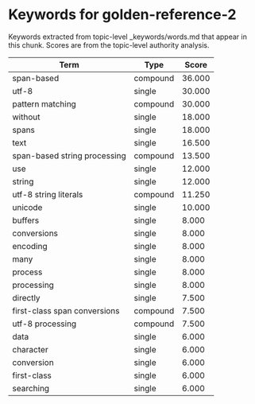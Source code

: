 # Keywords for golden-reference-2

Keywords extracted from topic-level _keywords/words.md that appear in this chunk.
Scores are from the topic-level authority analysis.

| Term | Type | Score |
|------|------|-------|
| span-based | compound | 36.000 |
| utf-8 | single | 30.000 |
| pattern matching | compound | 30.000 |
| without | single | 18.000 |
| spans | single | 18.000 |
| text | single | 16.500 |
| span-based string processing | compound | 13.500 |
| use | single | 12.000 |
| string | single | 12.000 |
| utf-8 string literals | compound | 11.250 |
| unicode | single | 10.000 |
| buffers | single | 8.000 |
| conversions | single | 8.000 |
| encoding | single | 8.000 |
| many | single | 8.000 |
| process | single | 8.000 |
| processing | single | 8.000 |
| directly | single | 7.500 |
| first-class span conversions | compound | 7.500 |
| utf-8 processing | compound | 7.500 |
| data | single | 6.000 |
| character | single | 6.000 |
| conversion | single | 6.000 |
| first-class | single | 6.000 |
| searching | single | 6.000 |

